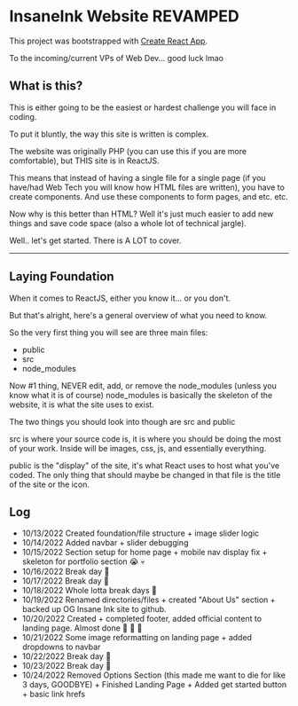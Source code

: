 # InsaneInk Website REVAMPED

This project was bootstrapped with [Create React App](https://github.com/facebook/create-react-app).

To the incoming/current VPs of Web Dev... good luck lmao

## What is this?

This is either going to be the easiest or hardest challenge you will face in coding.

To put it bluntly, the way this site is written is complex.

The website was originally PHP (you can use this if you are more comfortable), but THIS site is in ReactJS.

This means that instead of having a single file for a single page (if you have/had Web Tech you will know how HTML files are written), you have to create components.
And use these components to form pages, and etc. etc.

Now why is this better than HTML? Well it's just much easier to add new things and save code space (also a whole lot of technical jargle).

Well.. let's get started. There is A LOT to cover.

-----------------------------------------------------------------------------------------------------------------------------

## Laying Foundation

When it comes to ReactJS, either you know it... or you don't.

But that's alright, here's a general overview of what you need to know.

So the very first thing you will see are three main files:
- public
- src
- node_modules

Now #1 thing, NEVER edit, add, or remove the node_modules (unless you know what it is of course)
node_modules is basically the skeleton of the website, it is what the site uses to exist.

The two things you should look into though are src and public

src is where your source code is, it is where you should be doing the most of your work. Inside will be images, css, js, and essentially everything.

public is the "display" of the site, it's what React uses to host what you've coded. The only thing that should maybe be changed in that file is the title of the site or the icon.

## Log
- 10/13/2022 Created foundation/file structure + image slider logic
- 10/14/2022 Added navbar + slider debugging
- 10/15/2022 Section setup for home page + mobile nav display fix + skeleton for portfolio section :sob: :skull:
- 10/16/2022 Break day :bust_in_silhouette:
- 10/17/2022 Break day :bust_in_silhouette:
- 10/18/2022 Whole lotta break days :bust_in_silhouette:
- 10/19/2022 Renamed directories/files + created "About Us" section + backed up OG Insane Ink site to github.
- 10/20/2022 Created + completed footer, added official content to landing page. Almost done :tada: :tada: :tada:
- 10/21/2022 Some image reformatting on landing page + added dropdowns to navbar
- 10/22/2022 Break day :bust_in_silhouette:
- 10/23/2022 Break day :bust_in_silhouette:
- 10/24/2022 Removed Options Section (this made me want to die for like 3 days, GOODBYE) + Finished Landing Page + Added get started button + basic link hrefs

